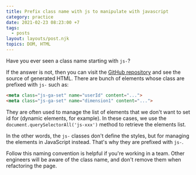 ```yaml
---
title: Prefix class name with js to manipulate with javascript
category: practice
date: 2021-02-23 08:23:00 +7
tags:
  - posts
layout: layouts/post.njk
topics: DOM, HTML
---
```


Have you ever seen a class name starting with `js-`?

If the answer is not, then you can visit the [GitHub repository](https://github.com/phuoc-ng/frontend-tips) and see the source of generated HTML. There are bunch of elements whose class are prefixed with `js-` such as:

```html
<meta class="js-ga-set" name="userId" content="...">
<meta class="js-ga-set" name="dimension1" content="...">
```

They are often used to manage the list of elements that we don't want to set id for (dynamic elements, for example). In these cases, we use the `document.querySelectorAll('js-xxx')` method to retrieve the elements list.

In the other words, the `js-` classes don't define the styles, but for managing the elements in JavaScript instead. That's why they are prefixed with `js-`.

Follow this naming convention is helpful if you're working in a team. Other engineers will be aware of the class name, and don't remove them when refactoring the page.